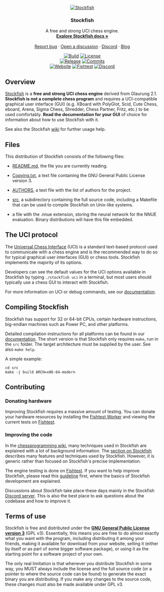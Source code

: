 <div align="center">

  [![Stockfish][stockfish128-logo]][website-link]

  <h3>Stockfish</h3>

  A free and strong UCI chess engine.
  <br>
  <strong>[Explore Stockfish docs »][wiki-link]</strong>
  <br>
  <br>
  [Report bug][issue-link]
  ·
  [Open a discussion][discussions-link]
  ·
  [Discord][discord-link]
  ·
  [Blog][website-blog-link]

  [![Build][build-badge]][build-link]
  [![License][license-badge]][license-link]
  <br>
  [![Release][release-badge]][release-link]
  [![Commits][commits-badge]][commits-link]
  <br>
  [![Website][website-badge]][website-link]
  [![Fishtest][fishtest-badge]][fishtest-link]
  [![Discord][discord-badge]][discord-link]

</div>

## Overview

[Stockfish][website-link] is a **free and strong UCI chess engine** derived from
Glaurung 2.1. **Stockfish is not a complete chess program** and requires a UCI-compatible
graphical user interface (GUI) (e.g. XBoard with PolyGlot, Scid, Cute Chess, eboard,
Arena, Sigma Chess, Shredder, Chess Partner, Fritz, etc.) to be used comfortably.
**Read the documentation for your GUI** of choice for information about how to use
Stockfish with it.

See also the Stockfish [wiki][wiki-link] for further usage help.

## Files

This distribution of Stockfish consists of the following files:

  * [README.md][readme-link], the file you are currently reading.

  * [Copying.txt][license-link], a text file containing the GNU General Public License
    version 3.

  * [AUTHORS][authors-link], a text file with the list of authors for the project.

  * [src][src-link], a subdirectory containing the full source code, including a Makefile
    that can be used to compile Stockfish on Unix-like systems.

  * a file with the .nnue extension, storing the neural network for the NNUE evaluation.
    Binary distributions will have this file embedded.

## The UCI protocol

The [Universal Chess Interface][uci-link] (UCI) is a standard text-based protocol used to communicate with
a chess engine and is the recommended way to do so for typical graphical user interfaces
(GUI) or chess tools. Stockfish implements the majority of its options.

Developers can see the default values for the UCI options available in Stockfish by typing
`./stockfish uci` in a terminal, but most users should typically use a chess GUI to interact with
Stockfish.

For more information on UCI or debug commands, see our [documentation][wiki-commands-link].

## Compiling Stockfish

Stockfish has support for 32 or 64-bit CPUs, certain hardware
instructions, big-endian machines such as Power PC, and other platforms.

Detailed compilation instructions for all platforms can be found in our [documentation][wiki-compile-link].
The short version is that Stockfish only requires `make`, run in the `src` folder. The target
architecture must be supplied by the user. See also `make help`.

A simple example:
```
cd src
make -j build ARCH=x86-64-modern
```


## Contributing

### Donating hardware

Improving Stockfish requires a massive amount of testing. You can donate
your hardware resources by installing the [Fishtest Worker][worker-link]
and viewing the current tests on [Fishtest][fishtest-link].

### Improving the code

In the [chessprogramming wiki][programming-link], many techniques used in
Stockfish are explained with a lot of background information.
The [section on Stockfish][programmingsf-link] describes many features
and techniques used by Stockfish. However, it is generic rather than
focused on Stockfish's precise implementation.

The engine testing is done on [Fishtest][fishtest-link].
If you want to help improve Stockfish, please read this [guideline][guideline-link]
first, where the basics of Stockfish development are explained.

Discussions about Stockfish take place these days mainly in the
Stockfish [Discord server][discord-link]. This is also the best place to ask questions
about the codebase and how to improve it.

## Terms of use

Stockfish is free and distributed under the
[**GNU General Public License version 3**][license-link]
(GPL v3). Essentially, this means you are free to do almost exactly
what you want with the program, including distributing it among your
friends, making it available for download from your website, selling
it (either by itself or as part of some bigger software package), or
using it as the starting point for a software project of your own.

The only real limitation is that whenever you distribute Stockfish in
some way, you MUST always include the license and the full source code
(or a pointer to where the source code can be found) to generate the
exact binary you are distributing. If you make any changes to the
source code, these changes must also be made available under GPL v3.


[authors-link]:       https://github.com/official-stockfish/Stockfish/blob/master/AUTHORS
[build-link]:         https://github.com/official-stockfish/Stockfish/actions/workflows/stockfish.yml
[commits-link]:       https://github.com/official-stockfish/Stockfish/commits/master
[discord-link]:       https://discord.gg/GWDRS3kU6R
[issue-link]:         https://github.com/official-stockfish/Stockfish/issues/new?assignees=&labels=&template=BUG-REPORT.yml
[discussions-link]:   https://github.com/official-stockfish/Stockfish/discussions/new
[fishtest-link]:      https://tests.stockfishchess.org/tests
[guideline-link]:     https://github.com/glinscott/fishtest/wiki/Creating-my-first-test
[license-link]:       https://github.com/official-stockfish/Stockfish/blob/master/Copying.txt
[programming-link]:   https://www.chessprogramming.org/Main_Page
[programmingsf-link]: https://www.chessprogramming.org/Stockfish
[readme-link]:        https://github.com/official-stockfish/Stockfish/blob/master/README.md
[release-link]:       https://github.com/official-stockfish/Stockfish/releases/latest
[src-link]:           https://github.com/official-stockfish/Stockfish/tree/master/src
[stockfish128-logo]:  https://stockfishchess.org/images/logo/icon_128x128.png
[uci-link]:           https://backscattering.de/chess/uci/
[website-link]:       https://stockfishchess.org
[website-blog-link]:  https://stockfishchess.org/blog/
[wiki-link]:          https://github.com/official-stockfish/Stockfish/wiki
[wiki-compile-link]:  https://github.com/official-stockfish/Stockfish/wiki/Compiling-from-source
[wiki-commands-link]: https://github.com/official-stockfish/Stockfish/wiki/Commands
[worker-link]:        https://github.com/glinscott/fishtest/wiki/Running-the-worker

[build-badge]:        https://img.shields.io/github/actions/workflow/status/official-stockfish/Stockfish/stockfish.yml?branch=master&style=for-the-badge&label=stockfish&logo=github
[commits-badge]:      https://img.shields.io/github/commits-since/official-stockfish/Stockfish/latest?style=for-the-badge
[discord-badge]:      https://img.shields.io/discord/435943710472011776?style=for-the-badge&label=discord&logo=Discord
[fishtest-badge]:     https://img.shields.io/website?style=for-the-badge&down_color=red&down_message=Offline&label=Fishtest&up_color=success&up_message=Online&url=https%3A%2F%2Ftests.stockfishchess.org%2Ftests%2Ffinished
[license-badge]:      https://img.shields.io/github/license/official-stockfish/Stockfish?style=for-the-badge&label=license&color=success
[release-badge]:      https://img.shields.io/github/v/release/official-stockfish/Stockfish?style=for-the-badge&label=official%20release
[website-badge]:      https://img.shields.io/website?style=for-the-badge&down_color=red&down_message=Offline&label=website&up_color=success&up_message=Online&url=https%3A%2F%2Fstockfishchess.org
